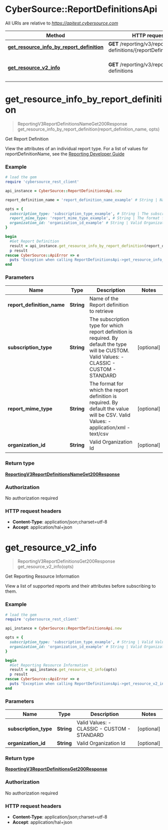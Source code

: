 # CyberSource::ReportDefinitionsApi

All URIs are relative to *https://apitest.cybersource.com*

Method | HTTP request | Description
------------- | ------------- | -------------
[**get_resource_info_by_report_definition**](ReportDefinitionsApi.md#get_resource_info_by_report_definition) | **GET** /reporting/v3/report-definitions/{reportDefinitionName} | Get Report Definition
[**get_resource_v2_info**](ReportDefinitionsApi.md#get_resource_v2_info) | **GET** /reporting/v3/report-definitions | Get Reporting Resource Information


# **get_resource_info_by_report_definition**
> ReportingV3ReportDefinitionsNameGet200Response get_resource_info_by_report_definition(report_definition_name, opts)

Get Report Definition

View the attributes of an individual report type. For a list of values for reportDefinitionName, see the [Reporting Developer Guide](https://www.cybersource.com/developers/documentation/reporting_and_reconciliation/) 

### Example
```ruby
# load the gem
require 'cybersource_rest_client'

api_instance = CyberSource::ReportDefinitionsApi.new

report_definition_name = 'report_definition_name_example' # String | Name of the Report definition to retrieve

opts = { 
  subscription_type: 'subscription_type_example', # String | The subscription type for which report definition is required. By default the type will be CUSTOM. Valid Values: - CLASSIC - CUSTOM - STANDARD 
  report_mime_type: 'report_mime_type_example', # String | The format for which the report definition is required. By default the value will be CSV. Valid Values: - application/xml - text/csv 
  organization_id: 'organization_id_example' # String | Valid Organization Id
}

begin
  #Get Report Definition
  result = api_instance.get_resource_info_by_report_definition(report_definition_name, opts)
  p result
rescue CyberSource::ApiError => e
  puts "Exception when calling ReportDefinitionsApi->get_resource_info_by_report_definition: #{e}"
end
```

### Parameters

Name | Type | Description  | Notes
------------- | ------------- | ------------- | -------------
 **report_definition_name** | **String**| Name of the Report definition to retrieve | 
 **subscription_type** | **String**| The subscription type for which report definition is required. By default the type will be CUSTOM. Valid Values: - CLASSIC - CUSTOM - STANDARD  | [optional] 
 **report_mime_type** | **String**| The format for which the report definition is required. By default the value will be CSV. Valid Values: - application/xml - text/csv  | [optional] 
 **organization_id** | **String**| Valid Organization Id | [optional] 

### Return type

[**ReportingV3ReportDefinitionsNameGet200Response**](ReportingV3ReportDefinitionsNameGet200Response.md)

### Authorization

No authorization required

### HTTP request headers

 - **Content-Type**: application/json;charset=utf-8
 - **Accept**: application/hal+json



# **get_resource_v2_info**
> ReportingV3ReportDefinitionsGet200Response get_resource_v2_info(opts)

Get Reporting Resource Information

View a list of supported reports and their attributes before subscribing to them. 

### Example
```ruby
# load the gem
require 'cybersource_rest_client'

api_instance = CyberSource::ReportDefinitionsApi.new

opts = { 
  subscription_type: 'subscription_type_example', # String | Valid Values: - CLASSIC - CUSTOM - STANDARD 
  organization_id: 'organization_id_example' # String | Valid Organization Id
}

begin
  #Get Reporting Resource Information
  result = api_instance.get_resource_v2_info(opts)
  p result
rescue CyberSource::ApiError => e
  puts "Exception when calling ReportDefinitionsApi->get_resource_v2_info: #{e}"
end
```

### Parameters

Name | Type | Description  | Notes
------------- | ------------- | ------------- | -------------
 **subscription_type** | **String**| Valid Values: - CLASSIC - CUSTOM - STANDARD  | [optional] 
 **organization_id** | **String**| Valid Organization Id | [optional] 

### Return type

[**ReportingV3ReportDefinitionsGet200Response**](ReportingV3ReportDefinitionsGet200Response.md)

### Authorization

No authorization required

### HTTP request headers

 - **Content-Type**: application/json;charset=utf-8
 - **Accept**: application/hal+json



